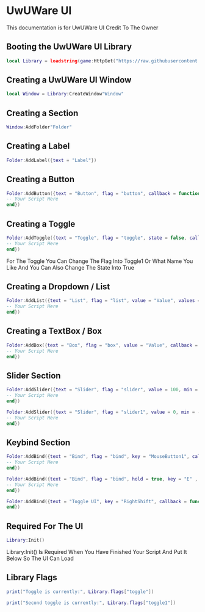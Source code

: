 # UwUWare UI
This documentation is for UwUWare UI Credit To The Owner

## Booting the UwUWare UI Library
```lua
local Library = loadstring(game:HttpGet("https://raw.githubusercontent.com/ToraScript/Script/main/test", true))()
```




## Creating a UwUWare UI Window
```lua
local Window = Library:CreateWindow"Window"
```

## Creating a Section
```lua
Window:AddFolder"Folder"
```

## Creating a Label
```lua
Folder:AddLabel({text = "Label"})
```

## Creating a Button
```lua
Folder:AddButton({text = "Button", flag = "button", callback = function()
-- Your Script Here
end})
```

## Creating a Toggle
```lua
Folder:AddToggle({text = "Toggle", flag = "toggle", state = false, callback = function(a)
-- Your Script Here
end})
```
For The Toggle You Can Change The Flag Into Toggle1 Or What Name You Like And You Can Also Change The State Into True

## Creating a Dropdown / List
```lua
Folder:AddList({text = "List", flag = "list", value = "Value", values = {"Value1", "Value2", "Value3", "Value4"}, callback = function(a)
-- Your Script Here
end})
```

## Creating a TextBox / Box
```lua
Folder:AddBox({text = "Box", flag = "box", value = "Value", callback = function(a)
-- Your Script Here
end})
```

## Slider Section
```lua
Folder:AddSlider({text = "Slider", flag = "slider", value = 100, min = 20, max = 200, float = 0.3, callback = function(a)
-- Your Script Here
end})
```
```lua
Folder:AddSlider({text = "Slider", flag = "slider1", value = 0, min = -50, max = 100, callback = function(a)
-- Your Script Here
end})
```
## Keybind Section
```lua
Folder:AddBind({text = "Bind", flag = "bind", key = "MouseButton1", callback = function()
-- Your Script Here
end})
```
```lua
Folder:AddBind({text = "Bind", flag = "bind", hold = true, key = "E" , callback = function(a)
-- Your Script Here
end})
```
```lua
Folder:AddBind({text = "Toggle UI", key = "RightShift", callback = function() library:Close()
end})
```

## Required For The UI
```lua
Library:Init()
```
Library:Init() Is Required When You Have Finished Your Script And Put It Below So The UI Can Load

## Library Flags
```lua
print("Toggle is currently:", Library.flags["toggle"])
```
```lua
print("Second toggle is currently:", Library.flags["toggle1"])
```
